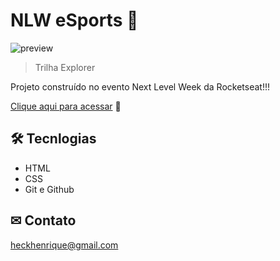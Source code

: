 # NLW eSports 🚀

![preview](./.github/preview.png)


> Trilha Explorer 

Projeto construído no evento Next Level Week da Rocketseat!!!

[Clique aqui para acessar](https://HenriqueHeck.github.io/Repositorio-Git-NLW/) 🔗



## 🛠 Tecnlogias

- HTML 
- CSS
- Git e Github

## ✉ Contato

heckhenrique@gmail.com

